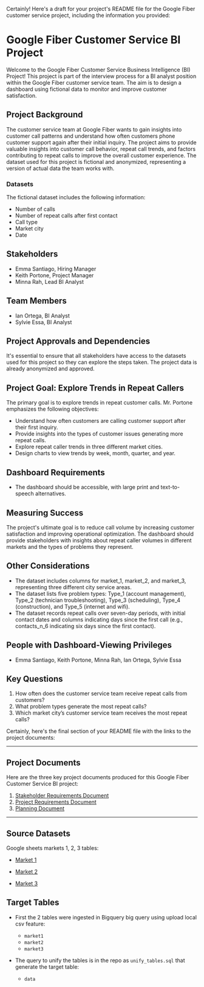 Certainly! Here's a draft for your project's README file for the Google Fiber customer service project, including the information you provided:

# Google Fiber Customer Service BI Project

Welcome to the Google Fiber Customer Service Business Intelligence (BI) Project! This project is part of the interview process for a BI analyst position within the Google Fiber customer service team. The aim is to design a dashboard using fictional data to monitor and improve customer satisfaction.

## Project Background

The customer service team at Google Fiber wants to gain insights into customer call patterns and understand how often customers phone customer support again after their initial inquiry. The project aims to provide valuable insights into customer call behavior, repeat call trends, and factors contributing to repeat calls to improve the overall customer experience. The dataset used for this project is fictional and anonymized, representing a version of actual data the team works with.

### Datasets

The fictional dataset includes the following information:

- Number of calls
- Number of repeat calls after first contact
- Call type
- Market city
- Date

## Stakeholders

- Emma Santiago, Hiring Manager
- Keith Portone, Project Manager
- Minna Rah, Lead BI Analyst

## Team Members

- Ian Ortega, BI Analyst
- Sylvie Essa, BI Analyst

## Project Approvals and Dependencies

It's essential to ensure that all stakeholders have access to the datasets used for this project so they can explore the steps taken. The project data is already anonymized and approved.

## Project Goal: Explore Trends in Repeat Callers

The primary goal is to explore trends in repeat customer calls. Mr. Portone emphasizes the following objectives:

- Understand how often customers are calling customer support after their first inquiry.
- Provide insights into the types of customer issues generating more repeat calls.
- Explore repeat caller trends in three different market cities.
- Design charts to view trends by week, month, quarter, and year.

## Dashboard Requirements

- The dashboard should be accessible, with large print and text-to-speech alternatives.

## Measuring Success

The project's ultimate goal is to reduce call volume by increasing customer satisfaction and improving operational optimization. The dashboard should provide stakeholders with insights about repeat caller volumes in different markets and the types of problems they represent.

## Other Considerations

- The dataset includes columns for market_1, market_2, and market_3, representing three different city service areas.
- The dataset lists five problem types: Type_1 (account management), Type_2 (technician troubleshooting), Type_3 (scheduling), Type_4 (construction), and Type_5 (internet and wifi).
- The dataset records repeat calls over seven-day periods, with initial contact dates and columns indicating days since the first call (e.g., contacts_n_6 indicating six days since the first contact).

## People with Dashboard-Viewing Privileges

- Emma Santiago, Keith Portone, Minna Rah, Ian Ortega, Sylvie Essa

## Key Questions

1. How often does the customer service team receive repeat calls from customers?
2. What problem types generate the most repeat calls?
3. Which market city’s customer service team receives the most repeat calls?

Certainly, here's the final section of your README file with the links to the project documents:

---

## Project Documents

Here are the three key project documents produced for this Google Fiber Customer Service BI project:

1. [Stakeholder Requirements Document](https://docs.google.com/document/d/1Q07IMMDWT0HxJ2uwOvyZgOlNttPpd1AJ6rJkaqaNOqM/edit?usp=sharing&resourcekey=0-aygyvd3tdd8TarqmbVGYRw)
2. [Project Requirements Document](https://docs.google.com/document/d/12ZKLj5Quc593Qcc_GBnRz-CTlRFHfqAvunMGG9YphL8/edit?usp=sharing&resourcekey=0-V4wLC4FYY7Ry55RHulW85g)
3. [Planning Document](https://docs.google.com/document/d/16yRZ6AhkfmeLg8q17ZvAyiKxJedrkYP9azxQ7R2Nqm4/edit?usp=sharing&resourcekey=0-AN7iBBwDFObjqy2HwkMKpA)

---


## Source Datasets

Google sheets markets 1, 2, 3 tables:

* [Market 1](https://docs.google.com/spreadsheets/d/1jVyA06t9G7grA7Bvi4qfZTGxBJ5St7bBTOREPwxBkVQ/edit?usp=sharing)

* [Market 2](https://docs.google.com/spreadsheets/d/19TZ_WOEjdHSKm6QFBnlIbBbhYVesHbdGzMkf_qSdf4A/edit?usp=sharing&resourcekey=0-cm8EaTm4AwHwtSRD4G-JiA)

* [Market 3](https://docs.google.com/spreadsheets/d/1grPaIYrYQqm35M33EQon1gzO-tacVKTgXJKKwUKFnNE/edit?usp=sharing)


## Target Tables

* First the 2 tables were ingested in Bigquery big query using upload local csv feature:
    * `market1`
    * `market2`
    * `market3`

* The query to unify the tables is in the repo as `unify_tables.sql` that generate the target table:
    * `data`

    


